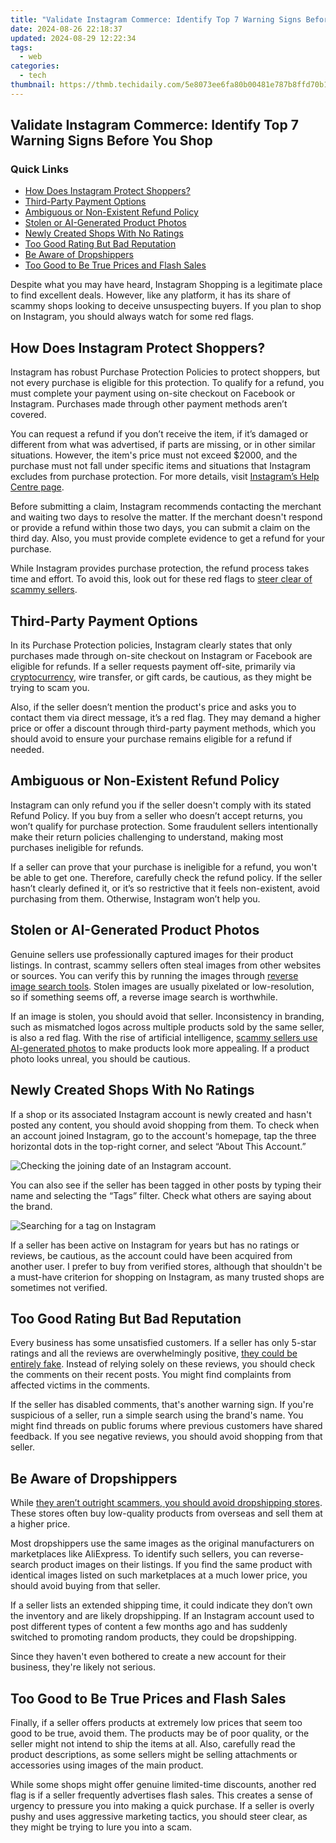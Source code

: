 ```yaml
---
title: "Validate Instagram Commerce: Identify Top 7 Warning Signs Before You Shop"
date: 2024-08-26 22:18:37
updated: 2024-08-29 12:22:34
tags:
  - web
categories:
  - tech
thumbnail: https://thmb.techidaily.com/5e8073ee6fa80b00481e787b8ffd70b1f1a083692a90f4785a3be5a978334fdb.jpg
---
```


## Validate Instagram Commerce: Identify Top 7 Warning Signs Before You Shop

### Quick Links

* [How Does Instagram Protect Shoppers?](https://technical-tips.techidaily.com/revolutionizing-communication-again-anticipating-the-latest-iphone-launch/)
* [Third-Party Payment Options](https://tech-recovery.techidaily.com/step-by-step-guide-to-resolve-mss32dll-errors-on-your-pc/)
* [Ambiguous or Non-Existent Refund Policy](https://facebook-clips.techidaily.com/the-virality-vortex-mastering-content-circulation-on-social-media/)
* [Stolen or AI-Generated Product Photos](https://desktop-recording.techidaily.com/pro-mac-photography-discovering-the-best-5-screen-shots-ways-for-2024/)
* [Newly Created Shops With No Ratings](https://hardware-updates.techidaily.com/unexpected-hazards-in-computer-restoration-dealing-with-secret-weapons-and-rodents/)
* [Too Good Rating But Bad Reputation](https://android-location-track.techidaily.com/in-2024-two-ways-to-track-my-boyfriends-vivo-v27-without-him-knowing-drfone-by-drfone-virtual-android/)
* [Be Aware of Dropshippers](https://some-knowledge.techidaily.com/2024-approved-highest-rated-20-public-domain-pubg-combos/)
* [Too Good to Be True Prices and Flash Sales](https://extra-support.techidaily.com/new-rotate-iphone-pics-sideways-and-upside-down-made-easy/)

 Despite what you may have heard, Instagram Shopping is a legitimate place to find excellent deals. However, like any platform, it has its share of scammy shops looking to deceive unsuspecting buyers. If you plan to shop on Instagram, you should always watch for some red flags.

##  How Does Instagram Protect Shoppers?

 Instagram has robust Purchase Protection Policies to protect shoppers, but not every purchase is eligible for this protection. To qualify for a refund, you must complete your payment using on-site checkout on Facebook or Instagram. Purchases made through other payment methods aren’t covered.

 You can request a refund if you don’t receive the item, if it’s damaged or different from what was advertised, if parts are missing, or in other similar situations. However, the item's price must not exceed $2000, and the purchase must not fall under specific items and situations that Instagram excludes from purchase protection. For more details, visit [Instagram’s Help Centre page](https://help.instagram.com/300557977301126).

 Before submitting a claim, Instagram recommends contacting the merchant and waiting two days to resolve the matter. If the merchant doesn't respond or provide a refund within those two days, you can submit a claim on the third day. Also, you must provide complete evidence to get a refund for your purchase.

 While Instagram provides purchase protection, the refund process takes time and effort. To avoid this, look out for these red flags to [steer clear of scammy sellers](https://win-dash.techidaily.com/1722976404908-get-your-behringer-usb-audio-control-software-free-download-now/).

##  Third-Party Payment Options

 In its Purchase Protection policies, Instagram clearly states that only purchases made through on-site checkout on Instagram or Facebook are eligible for refunds. If a seller requests payment off-site, primarily via [cryptocurrency](https://win11-tips.techidaily.com/altering-windows-fn-key-behavior-for-efficiency/), wire transfer, or gift cards, be cautious, as they might be trying to scam you.

 Also, if the seller doesn’t mention the product's price and asks you to contact them via direct message, it’s a red flag. They may demand a higher price or offer a discount through third-party payment methods, which you should avoid to ensure your purchase remains eligible for a refund if needed.

##  Ambiguous or Non-Existent Refund Policy

 Instagram can only refund you if the seller doesn't comply with its stated Refund Policy. If you buy from a seller who doesn’t accept returns, you won’t qualify for purchase protection. Some fraudulent sellers intentionally make their return policies challenging to understand, making most purchases ineligible for refunds.

 If a seller can prove that your purchase is ineligible for a refund, you won't be able to get one. Therefore, carefully check the refund policy. If the seller hasn’t clearly defined it, or it’s so restrictive that it feels non-existent, avoid purchasing from them. Otherwise, Instagram won’t help you.

##  Stolen or AI-Generated Product Photos

 Genuine sellers use professionally captured images for their product listings. In contrast, scammy sellers often steal images from other websites or sources. You can verify this by running the images through [reverse image search tools](https://extra-lessons.techidaily.com/expert-tips-on-syncing-gmail-and-zoom-for-remote-collaboration/). Stolen images are usually pixelated or low-resolution, so if something seems off, a reverse image search is worthwhile.

 If an image is stolen, you should avoid that seller. Inconsistency in branding, such as mismatched logos across multiple products sold by the same seller, is also a red flag. With the rise of artificial intelligence, [scammy sellers use AI-generated photos](https://smart-video-creator.techidaily.com/in-2024-zero-cost-4k-video-conversion-top-10-solutions/) to make products look more appealing. If a product photo looks unreal, you should be cautious.

##  Newly Created Shops With No Ratings

 If a shop or its associated Instagram account is newly created and hasn't posted any content, you should avoid shopping from them. To check when an account joined Instagram, go to the account's homepage, tap the three horizontal dots in the top-right corner, and select “About This Account.”

![Checking the joining date of an Instagram account.](https://static1.howtogeekimages.com/wordpress/wp-content/uploads/2024/08/checking-the-joining-date-of-an-instagram-account.jpg) 

 You can also see if the seller has been tagged in other posts by typing their name and selecting the “Tags” filter. Check what others are saying about the brand.

![Searching for a tag on Instagram](https://static1.howtogeekimages.com/wordpress/wp-content/uploads/2024/08/searching-for-a-tag-on-instagram.jpg) 

 If a seller has been active on Instagram for years but has no ratings or reviews, be cautious, as the account could have been acquired from another user. I prefer to buy from verified stores, although that shouldn't be a must-have criterion for shopping on Instagram, as many trusted shops are sometimes not verified.

##  Too Good Rating But Bad Reputation

 Every business has some unsatisfied customers. If a seller has only 5-star ratings and all the reviews are overwhelmingly positive, [they could be entirely fake](https://screen-recording.techidaily.com/2024-approved-vcs-quickcapture-critique-full-review-and-guide/). Instead of relying solely on these reviews, you should check the comments on their recent posts. You might find complaints from affected victims in the comments.

 If the seller has disabled comments, that's another warning sign. If you're suspicious of a seller, run a simple search using the brand's name. You might find threads on public forums where previous customers have shared feedback. If you see negative reviews, you should avoid shopping from that seller.

##  Be Aware of Dropshippers

 While [they aren’t outright scammers, you should avoid dropshipping stores](https://some-techniques.techidaily.com/abbyy-umfrage-zeigt-erfolgreiche-anwendung-automatisierender-technologien-in-94-deutscher-unternehmen/). These stores often buy low-quality products from overseas and sell them at a higher price.

 Most dropshippers use the same images as the original manufacturers on marketplaces like AliExpress. To identify such sellers, you can reverse-search product images on their listings. If you find the same product with identical images listed on such marketplaces at a much lower price, you should avoid buying from that seller.

 If a seller lists an extended shipping time, it could indicate they don’t own the inventory and are likely dropshipping. If an Instagram account used to post different types of content a few months ago and has suddenly switched to promoting random products, they could be dropshipping.

 Since they haven't even bothered to create a new account for their business, they're likely not serious.

##  Too Good to Be True Prices and Flash Sales

 Finally, if a seller offers products at extremely low prices that seem too good to be true, avoid them. The products may be of poor quality, or the seller might not intend to ship the items at all. Also, carefully read the product descriptions, as some sellers might be selling attachments or accessories using images of the main product.

 While some shops might offer genuine limited-time discounts, another red flag is if a seller frequently advertises flash sales. This creates a sense of urgency to pressure you into making a quick purchase. If a seller is overly pushy and uses aggressive marketing tactics, you should steer clear, as they might be trying to lure you into a scam.

<ins class="adsbygoogle"
     style="display:block"
     data-ad-format="autorelaxed"
     data-ad-client="ca-pub-7571918770474297"
     data-ad-slot="1223367746"></ins>



<ins class="adsbygoogle"
     style="display:block"
     data-ad-client="ca-pub-7571918770474297"
     data-ad-slot="8358498916"
     data-ad-format="auto"
     data-full-width-responsive="true"></ins>
